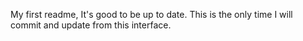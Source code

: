 My first readme,
It's good to be up to date.
This is the only time I will commit and update from this interface.
